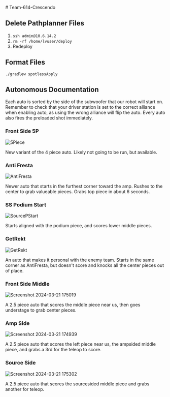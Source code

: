 ﻿﻿# Team-614-Crescendo

## Delete Pathplanner Files

1. `ssh admin@10.6.14.2`
2. `rm -rf /home/lvuser/deploy`
3. Redeploy

## Format Files

```
./gradlew spotlessApply
```

## Autonomous Documentation

Each auto is sorted by the side of the subwoofer that our robot will start on.
Remember to check that your driver station is set to the correct alliance when enabling auto, as using the wrong alliance will flip the auto. Every auto also fires the preloaded shot immediately.

### Front Side 5P

![5Piece](https://github.com/team614frc/Team-614-Crescendo/assets/102235153/78ecd2b0-5690-4729-b833-556b1d069bc6)

New variant of the 4 piece auto. Likely not going to be run, but available.

### Anti Fresta

![AntiFresta](https://github.com/team614frc/Team-614-Crescendo/assets/102235153/603c1c44-3b99-4192-bef4-454fb61807d7)

Newer auto that starts in the furthest corner toward the amp. Rushes to the center to grab valueable pieces. Grabs top piece in about 6 seconds.

### SS Podium Start

![SourcePStart](https://github.com/team614frc/Team-614-Crescendo/assets/102235153/a70c9578-5637-4068-a2e5-ee7a1f3154ea)

Starts aligned with the podium piece, and scores lower middle pieces.

### GetRekt

![GetRekt](https://github.com/team614frc/Team-614-Crescendo/assets/102235153/6c3d76b5-2cbd-493a-82a4-cfd3b28fbb5e)

An auto that makes it personal with the enemy team. Starts in the same corner as AntiFresta, but doesn't score and knocks all the center pieces out of place.

### Front Side Middle

![Screenshot 2024-03-21 175019](https://github.com/team614frc/Team-614-Crescendo/assets/102235153/3546cc26-8220-48c9-b1fb-9db4a081a873)

A 2.5 piece auto that scores the middle piece near us, then goes understage to grab center pieces.

### Amp Side

![Screenshot 2024-03-21 174939](https://github.com/team614frc/Team-614-Crescendo/assets/102235153/dedeb56c-34ef-49f0-bc88-cc92132fdb00)

A 2.5 piece auto that scores the left piece near us, the ampsided middle piece, and grabs a 3rd for the teleop to score.

### Source Side

![Screenshot 2024-03-21 175302](https://github.com/team614frc/Team-614-Crescendo/assets/102235153/1d4665d5-305a-4c1c-a0a3-122789ff2b97)

A 2.5 piece auto that scores the sourcesided middle piece and grabs another for teleop.
